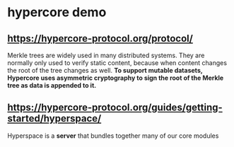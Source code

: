 # hypercore demo

## https://hypercore-protocol.org/protocol/

Merkle trees are widely used in many distributed systems. They are normally only used to verify static content, because when content changes the root of the tree changes as well. **To support mutable datasets, Hypercore uses asymmetric cryptography to sign the root of the Merkle tree as data is appended to it.**

## https://hypercore-protocol.org/guides/getting-started/hyperspace/
Hyperspace is a **server** that bundles together many of our core modules


